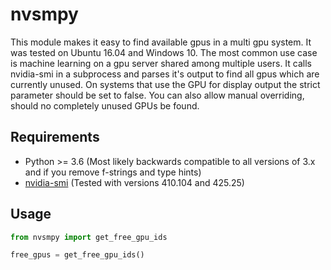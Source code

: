 # nvsmpy
This module makes it easy to find available gpus in a multi gpu system. It was tested on Ubuntu 16.04 and Windows 10. The most common use case is machine learning on a gpu server shared among multiple users. It calls nvidia-smi in a subprocess and parses it's output to find all gpus which are currently unused. On systems that use the GPU for display output the strict parameter should be set to false. You can also allow manual overriding, should no completely unused GPUs be found.

## Requirements
- Python >= 3.6 (Most likely backwards compatible to all versions of 3.x and if you remove f-strings and type hints)
- [nvidia-smi](https://developer.nvidia.com/nvidia-system-management-interface) (Tested with versions 410.104 and 425.25)

## Usage
```python
from nvsmpy import get_free_gpu_ids

free_gpus = get_free_gpu_ids()
```



